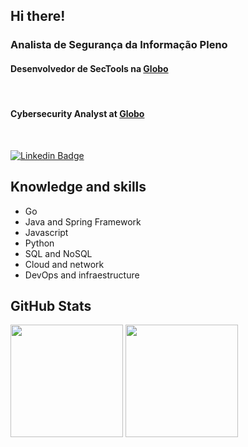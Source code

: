 <h2> Hi there! </h2> 

<h3> Analista de Segurança da Informação Pleno </h3>

<h4> Desenvolvedor de SecTools na <a href="https://github.com/globocom">Globo</a></h4>
 </br>

<h4> Cybersecurity Analyst at <a href="https://github.com/globocom">Globo</a></h4>
 </br>
 
[![Linkedin Badge](https://img.shields.io/badge/LinkedIn-0077B5?style=for-the-badge&logo=linkedin&logoColor=white&link=https://www.linkedin.com/in/gabrielnov/)](https://www.linkedin.com/in/gabrielnov/)


<h2> Knowledge and skills </h2>


<ul>
 <li>Go </li>
 <li>Java and Spring Framework</li>
 <li>Javascript  </li>
 <li>Python </li>
 <li>SQL and NoSQL</li>
 <li>Cloud and network </li>
 <li>DevOps and infraestructure </li>
</ul>



 
 
<h2> GitHub Stats </h2>

<div>
 <img height="180em" src="https://github-readme-stats.vercel.app/api/top-langs/?username=gabrielnov&theme=tokyonight&layout=compact"/>
 <img height="180em" src="https://github-readme-stats.vercel.app/api?username=gabrielnov&show_icons=true&theme=tokyonight&layout=compact"/>
</div>


